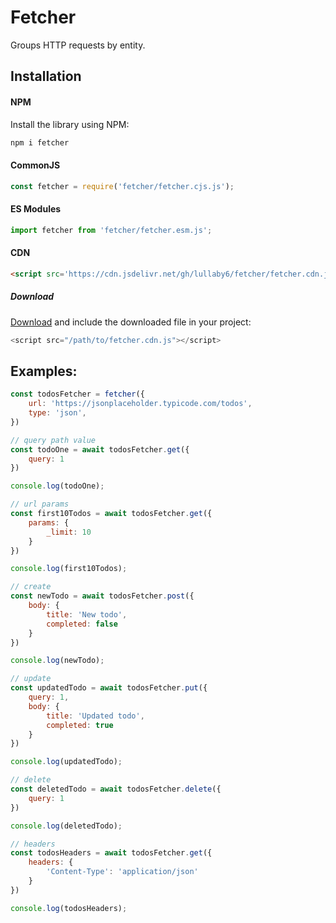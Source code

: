 # Fetcher

Groups HTTP requests by entity.

## Installation

#### NPM

Install the library using NPM:


```bash
npm i fetcher
```

#### CommonJS

```js
const fetcher = require('fetcher/fetcher.cjs.js');
```

#### ES Modules

```js
import fetcher from 'fetcher/fetcher.esm.js';
```

#### CDN

```html
<script src='https://cdn.jsdelivr.net/gh/lullaby6/fetcher/fetcher.cdn.js'></script>
```

##### Download

<a href="https://cdn.jsdelivr.net/gh/lullaby6/fetcher/fetcher.cdn.js" target="_blank">Download</a> and include the downloaded file in your project:

```js
<script src="/path/to/fetcher.cdn.js"></script>
```

## Examples:

```js
const todosFetcher = fetcher({
    url: 'https://jsonplaceholder.typicode.com/todos',
    type: 'json',
})

// query path value
const todoOne = await todosFetcher.get({
    query: 1
})

console.log(todoOne);

// url params
const first10Todos = await todosFetcher.get({
    params: {
        _limit: 10
    }
})

console.log(first10Todos);

// create
const newTodo = await todosFetcher.post({
    body: {
        title: 'New todo',
        completed: false
    }
})

console.log(newTodo);

// update
const updatedTodo = await todosFetcher.put({
    query: 1,
    body: {
        title: 'Updated todo',
        completed: true
    }
})

console.log(updatedTodo);

// delete
const deletedTodo = await todosFetcher.delete({
    query: 1
})

console.log(deletedTodo);

// headers
const todosHeaders = await todosFetcher.get({
    headers: {
        'Content-Type': 'application/json'
    }
})

console.log(todosHeaders);
```
